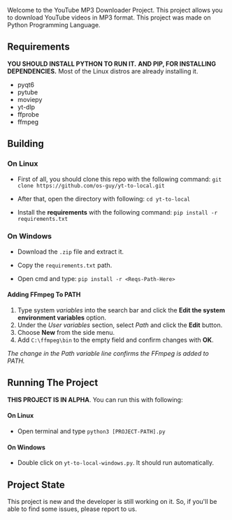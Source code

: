 Welcome to the YouTube MP3 Downloader Project.
This project allows you to download YouTube videos in MP3 format.
This project was made on Python Programming Language.

## Requirements

__YOU SHOULD INSTALL PYTHON TO RUN IT.__
__AND PIP, FOR INSTALLING DEPENDENCIES.__
Most of the Linux distros are already installing it.

- pyqt6
- pytube
- moviepy
- yt-dlp
- ffprobe
- ffmpeg

## Building

### On Linux

- First of all, you should clone this repo with the following command:
`git clone https://github.com/os-guy/yt-to-local.git`

- After that, open the directory with following:
`cd yt-to-local`

- Install the __requirements__ with the following command:
`pip install -r requirements.txt`

### On Windows

- Download the `.zip` file and extract it.

- Copy the `requirements.txt` path.

- Open cmd and type: `pip install -r <Reqs-Path-Here>`

#### Adding FFmpeg To PATH

1. Type system *variables* into the search bar and click the __Edit the system environment variables__ option.
2. Under the *User variables* section, select *Path* and click the __Edit__ button.
3. Choose __New__ from the side menu.
4. Add `C:\ffmpeg\bin` to the empty field and confirm changes with __OK__.
   
*The change in the Path variable line confirms the FFmpeg is added to PATH.*

## Running The Project

__THIS PROJECT IS IN ALPHA__.
You can run this with following:

#### On Linux
- Open terminal and type `python3 [PROJECT-PATH].py`
#### On Windows
- Double click on `yt-to-local-windows.py`. It should run automatically.

## Project State

This project is new and the developer is still working on it.
So, if you'll be able to find some issues, please report to us.
